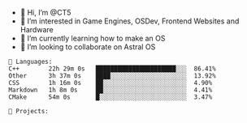 - 👋 Hi, I’m @CT5
- 👀 I’m interested in Game Engines, OSDev, Frontend Websites and Hardware
- 🌱 I’m currently learning how to make an OS
- 💞️ I’m looking to collaborate on Astral OS

```text
💾 Languages:
C++        22h 29m 0s   ██████████████████████░░░  86.41%
Other      3h 37m 0s    ████░░░░░░░░░░░░░░░░░░░░░  13.92%
CSS        1h 16m 0s    ██░░░░░░░░░░░░░░░░░░░░░░░  4.90%
Markdown   1h 8m 0s     ██░░░░░░░░░░░░░░░░░░░░░░░  4.41%
CMake      54m 0s       █░░░░░░░░░░░░░░░░░░░░░░░░  3.47%

💼 Projects:
```
<!---
Cherrytree56567/Cherrytree56567 is a ✨ special ✨ repository because its `README.md` (this file) appears on your GitHub profile.
You can click the Preview link to take a look at your changes. 
--->
